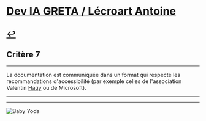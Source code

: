 
# [Dev IA GRETA / Lécroart Antoine](https://github.com/Dev-IA-2024/antoine.lecroart)

[↩️](..)
---

## Critère 7

---

La documentation est communiquée dans un format qui respecte les recommandations d'accessibilité (par exemple celles de l'association Valentin [Haüy](https://www.avh.asso.fr/fr/favoriser-laccessibilite/accessibilite-numerique/accessibilite-des-documents-et-des-courriels-0) ou de Microsoft).

---
---
![Baby Yoda](https://images3.alphacoders.com/110/1108129.jpg)
